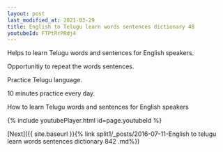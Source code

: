 ```yaml
---
layout: post
last_modified_at: 2021-03-29
title: English to Telugu learn words sentences dictionary 48 
youtubeId: FTPtRrPRdj4
---
```

 
 
Helps to learn Telugu words and sentences for English speakers.

Opportunitiy to repeat the words sentences. 

Practice Telugu language. 
 
10 minutes practice every day. 
 
How to learn Telugu words and sentences for English speakers 
 
{% include youtubePlayer.html id=page.youtubeId %}
 
 
[Next]({{ site.baseurl }}{% link  split1/_posts/2016-07-11-English to telugu learn words sentences dictionary 842 .md%})
 

